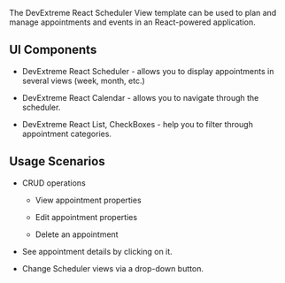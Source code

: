 The DevExtreme React Scheduler View template can be used to plan and manage appointments and events in an React-powered application.
<!--split-->

## UI Components  

- DevExtreme React Scheduler - allows you to display appointments in several views (week, month, etc.)

- DevExtreme React Calendar - allows you to navigate through the scheduler.

- DevExtreme React List, CheckBoxes - help you to filter through appointment categories.

## Usage Scenarios 

- CRUD operations 

    - View appointment properties 

    - Edit appointment properties 

    - Delete an appointment 

- See appointment details by clicking on it.

- Change Scheduler views via a drop-down button.